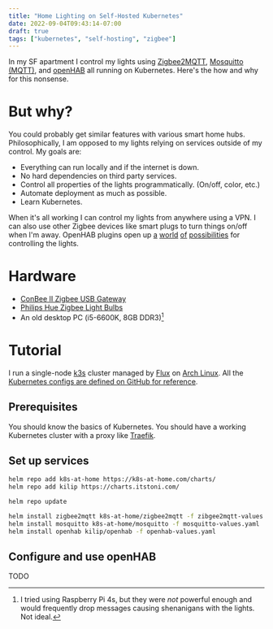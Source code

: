 ```yaml
---
title: "Home Lighting on Self-Hosted Kubernetes"
date: 2022-09-04T09:43:14-07:00
draft: true
tags: ["kubernetes", "self-hosting", "zigbee"]
---
```


In my SF apartment I control my lights using [Zigbee2MQTT](https://www.zigbee2mqtt.io/), [Mosquitto (MQTT)](https://mosquitto.org/man/mqtt-7.html), and [openHAB](https://www.openhab.org/) all running on Kubernetes. Here's the how and why for this nonsense.

# But why?

You could probably get similar features with various smart home hubs. Philosophically, I am opposed to my lights relying on services outside of my control. My goals are:

- Everything can run locally and if the internet is down.
- No hard dependencies on third party services.
- Control all properties of the lights programmatically. (On/off, color, etc.)
- Automate deployment as much as possible.
- Learn Kubernetes.

When it's all working I can control my lights from anywhere using a VPN. I can also use other Zigbee devices like smart plugs to turn things on/off when I'm away. OpenHAB plugins open up [a](https://www.openhab.org/addons/bindings/gpstracker/) [world](https://www.openhab.org/addons/bindings/minecraft/) [of](https://www.openhab.org/addons/bindings/astro/) [possibilities](https://www.openhab.org/addons/bindings/telegram/) for controlling the lights.

# Hardware

- [ConBee II Zigbee USB Gateway](https://phoscon.de/en/conbee2)
- [Philips Hue Zigbee Light Bulbs](https://www.philips-hue.com/en-hk/p/hue-white-and-color-ambiance-1-pack-e27/8718699719210#specifications)
- An old desktop PC (i5-6600K, 8GB DDR3)[^1]

# Tutorial

I run a single-node [k3s](https://k3s.io/) cluster managed by [Flux](https://fluxcd.io/) on [Arch Linux](https://archlinux.org/). All the [Kubernetes configs are defined on GitHub for reference](https://github.com/nicolaschan/infra/tree/master/apps/home/smart-home).

## Prerequisites

You should know the basics of Kubernetes. You should have a working Kubernetes cluster with a proxy like [Traefik](https://traefik.io/).

## Set up services

```bash
helm repo add k8s-at-home https://k8s-at-home.com/charts/
helm repo add kilip https://charts.itstoni.com/

helm repo update

helm install zigbee2mqtt k8s-at-home/zigbee2mqtt -f zibgee2mqtt-values.yaml
helm install mosquitto k8s-at-home/mosquitto -f mosquitto-values.yaml
helm install openhab kilip/openhab -f openhab-values.yaml
```

## Configure and use openHAB
TODO

[^1]: I tried using Raspberry Pi 4s, but they were _not_ powerful enough and would frequently drop messages causing shenanigans with the lights. Not ideal.